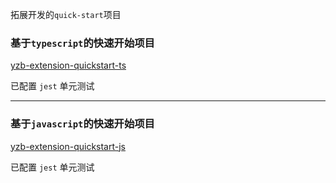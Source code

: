 拓展开发的`quick-start`项目

### 基于`typescript`的快速开始项目

[yzb-extension-quickstart-ts](https://github.com/yuanzhibang-tool/yzb-extension-quickstart-ts.git)

已配置 `jest` 单元测试

---

### 基于`javascript`的快速开始项目

[yzb-extension-quickstart-js](https://github.com/yuanzhibang-tool/yzb-extension-quickstart-js.git)

已配置 `jest` 单元测试
